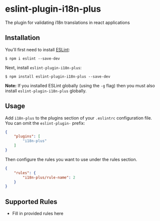 # eslint-plugin-i18n-plus

The plugin for validating i18n translations in react applications

## Installation

You'll first need to install [ESLint](http://eslint.org):

```
$ npm i eslint --save-dev
```

Next, install `eslint-plugin-i18n-plus`:

```
$ npm install eslint-plugin-i18n-plus --save-dev
```

**Note:** If you installed ESLint globally (using the `-g` flag) then you must also install `eslint-plugin-i18n-plus` globally.

## Usage

Add `i18n-plus` to the plugins section of your `.eslintrc` configuration file. You can omit the `eslint-plugin-` prefix:

```json
{
    "plugins": [
        "i18n-plus"
    ]
}
```


Then configure the rules you want to use under the rules section.

```json
{
    "rules": {
        "i18n-plus/rule-name": 2
    }
}
```

## Supported Rules

* Fill in provided rules here





